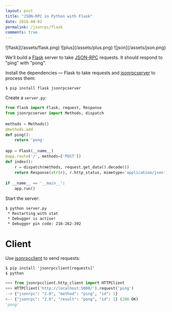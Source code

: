 ```yaml
---
layout: post
title: "JSON-RPC in Python with Flask"
date: 2016-08-01
permalink: /jsonrpc/flask
comments: true
---
```

<div class="wide-logos" markdown="1">
![flask](/assets/flask.png)
![plus](/assets/plus.png)
![json](/assets/json.png)
</div>

We'll build a [Flask](http://flask.pocoo.org) server to take
[JSON-RPC](http://www.jsonrpc.org/) requests. It should respond to "ping" with
"pong".

Install the dependencies — Flask to take requests and
[jsonrpcserver](http://jsonrpcserver.readthedocs.io/) to process them:

```shell
$ pip install flask jsonrpcserver
```
Create a `server.py`:

```python
from flask import Flask, request, Response
from jsonrpcserver import Methods, dispatch

methods = Methods()
@methods.add
def ping():
    return 'pong'

app = Flask(__name__)
@app.route('/', methods=['POST'])
def index():
    r = dispatch(methods, request.get_data().decode())
    return Response(str(r), r.http_status, mimetype='application/json')

if __name__ == '__main__':
    app.run()
```
Start the server:

```shell
$ python server.py
 * Restarting with stat
 * Debugger is active!
 * Debugger pin code: 216-262-392
```

Client
======
Use [jsonrpcclient](http://jsonrpcclient.readthedocs.io/) to send requests:

```shell
$ pip install 'jsonrpcclient[requests]'
$ python
```
```python
>>> from jsonrpcclient.http_client import HTTPClient
>>> HTTPClient('http://localhost:5000/').request('ping')
--> {"jsonrpc": "2.0", "method": "ping", "id": 1}
<-- {"jsonrpc": "2.0", "result": "pong", "id": 1} (200 OK)
'pong'
```
